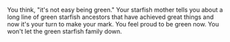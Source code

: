 You think, "it's not easy being green." Your starfish mother tells you about a long line of green starfish ancestors that have achieved great things and now it's your turn to make your mark. You feel proud to be green now. You won't let the green starfish family down.